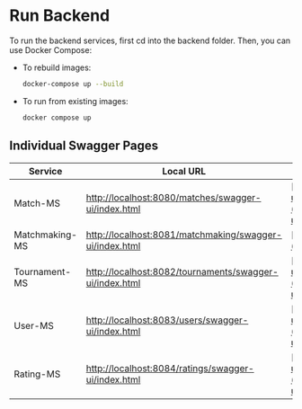 # Run Backend

To run the backend services, first cd into the backend folder. Then, you can use Docker Compose:

- To rebuild images:

  ```sh
  docker-compose up --build
  ```

- To run from existing images:

  ```sh
  docker compose up
  ```

## Individual Swagger Pages

| Service         | Local URL                                     | Deployed URL                                    |
|-----------------|-----------------------------------------------| ----------------------------------------------- |
| Match-MS        | [http://localhost:8080/matches/swagger-ui/index.html](http://localhost:8080/swagger-ui/index.html) | [http://172.206.210.225/matches/swagger-ui/index.html](http://172.206.210.225/matches/swagger-ui/index.html) |
| Matchmaking-MS  | [http://localhost:8081/matchmaking/swagger-ui/index.html](http://localhost:8081/swagger-ui/index.html) | [http://172.206.210.225/matchmaking/index.html](http://172.206.210.225/matchmaking/index.html) |
| Tournament-MS   | [http://localhost:8082/tournaments/swagger-ui/index.html](http://localhost:8082/swagger-ui/index.html) | [http://172.206.210.225/tournaments/swagger-ui/index.html](http://172.206.210.225/tournaments/swagger-ui/index.html) |
| User-MS         | [http://localhost:8083/users/swagger-ui/index.html](http://localhost:8083/swagger-ui/index.html) | [http://172.206.210.225/users/swagger-ui/index.html](http://172.206.210.225/users/swagger-ui/index.html) |
| Rating-MS         | [http://localhost:8084/ratings/swagger-ui/index.html](http://localhost:8084/swagger-ui/index.html) | [http://172.206.210.225/ratings/swagger-ui/index.html](http://172.206.210.225/ratings/swagger-ui/index.html) |
